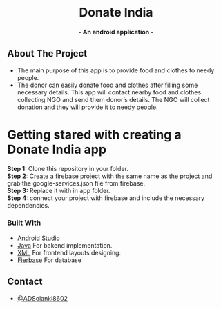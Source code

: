 

<br />
<p align="center">
  <h1 align="center">Donate India</h1>
  <h4 align="center">- An android application -</h3>
</p>




<!-- ABOUT THE PROJECT -->

## About The Project

- The main purpose of this app is to provide food and clothes to needy people.
- The donor can easily donate food and clothes after filling some necessary details.
This app will contact nearby food and clothes collecting NGO and send them
donor’s details. The NGO will collect donation and they will provide it to needy
people.


# Getting stared with creating a Donate India app
<b> Step 1: </b>Clone this repository in your folder.<br/>
<b> Step 2: </b>Create a firebase project with the same name as the project and grab the google-services.json file from firebase.<br/>
<b> Step 3: </b>Replace it with in app folder.<br/>
<b> Step 4: </b>connect your project with firebase and include the necessary dependencies.


### Built With
- [Android Studio](https://developer.android.com/guide)
- [Java](https://www.java.com/) For bakend implementation.
- [XML](https://developer.android.com/reference/android/util/Xml) For frontend layouts designing.
- [Fierbase](https://firebase.google.com/) For database

## Contact

- [@ADSolanki8602](https://github.com/ADSolanki8602)
